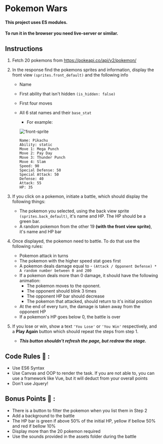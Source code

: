 
# Pokemon Wars

<h4>This project uses ES modules.</h4> 
<h4>To run it in the browser you need live-server or similar.</h4>


## Instructions

1. Fetch 20 pokemons from https://pokeapi.co/api/v2/pokemon/

2) In the response find the pokemons sprites and information, display the front view `(sprites.front_default)` and the following info
    - Name
    - First ability that isn't hidden `(is_hidden: false)`
    - First four moves
    - All 6 stat names and their `base_stat`
        - For example:
        
        !['front-sprite](https://raw.githubusercontent.com/PokeAPI/sprites/master/sprites/pokemon/25.png)  
        ```
        Name: Pikachu 
        Ability: static
        Move 1: Mega Punch
        Move 2: Pay Day
        Move 3: Thunder Punch
        Move 4: Slam
        Speed: 90
        Special Defense: 50
        Special Attack: 50
        Defense: 40
        Attack: 55
        HP: 35
        ``` 
 
3. If you click on a pokemon, initiate a battle, which should display the following things:
    - The pokemon you selected, using the back view sprite `(sprites.back_default)`, it's name and HP. The HP should be a green bar.
    - A random pokemon from the other 19 **(with the front view sprite)**, it's name and HP bar
 
4. Once displayed, the pokemon need to battle. To do that use the following rules:
    - Pokemon attack in turns
    - The pokemon with the higher speed stat goes first
    - A pokemon deals damage equal to - `(Attack / Opponent Defense) * A random number between 0 and 200`
    - If a pokemon deals more than 0 damage, it should have the following animation:
        - The pokemon moves to the oponent.
        - The opponent should blink 3 times
        - The opponent HP bar should decrease
        - The pokemon that attacked, should return to it's initial position
    - At the end of every turn, the damage is taken away from the opponent HP
    - If a pokemon's HP goes below 0, the battle is over

5. If you lose or win, show a text `'You Lose'` or `'You Win'` respectively, and a **Play Again** button which should repeat the steps from step 1. 
    - ***This button shouldn't refresh the page, but redraw the stage.***

## Code Rules :straight_ruler: : 
- Use ES6 Syntax
- Use Canvas and OOP to render the task. If you are not able to, you can use a framework like Vue, but it will deduct from your overall points
- Don't use Jquery!

## Bonus Points :rocket: :
- There is a button to filter the pokemon when you list them in Step 2
- Add a background to the battle
- The HP bar is green if above 50% of the initial HP, yellow if bellow 50% and red if bellow 10%
- Display more than the 20 pokemon required
- Use the sounds provided in the assets folder during the battle
